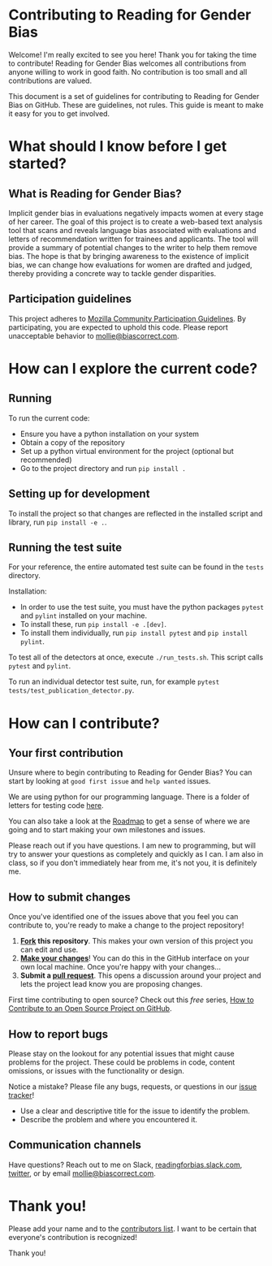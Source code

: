 # Contributing to Reading for Gender Bias

Welcome!  I'm really excited to see you here!  Thank you for taking the time to contribute! Reading for Gender Bias welcomes all contributions from anyone willing to work in good faith.  No contribution is too small and all contributions are valued.

This document is a set of guidelines for contributing to Reading for Gender Bias on GitHub. These are guidelines, not rules. This guide is meant to make it easy for you to get involved.

# What should I know before I get started?

## What is Reading for Gender Bias?

Implicit gender bias in evaluations negatively impacts women at every stage of her career. The goal of this project is to create a web-based text analysis tool that scans and reveals language bias associated with evaluations and letters of recommendation written for trainees and applicants. The tool will provide a summary of potential changes to the writer to help them remove bias. The hope is that by bringing awareness to the existence of implicit bias, we can change how evaluations for women are drafted and judged, thereby providing a concrete way to tackle gender disparities.

## Participation guidelines

This project adheres to [Mozilla Community Participation Guidelines](https://www.mozilla.org/en-US/about/governance/policies/participation/). By participating, you are expected to uphold this code. Please report unacceptable behavior to mollie@biascorrect.com.

# How can I explore the current code?

## Running

To run the current code:
* Ensure you have a python installation on your system
* Obtain a copy of the repository
* Set up a python virtual environment for the project (optional but recommended)
* Go to the project directory and run `pip install .`

## Setting up for development

To install the project so that changes are reflected in the installed script and library, run `pip install -e .`.


## Running the test suite

For your reference, the entire automated test suite can be found in the `tests` directory.

Installation:
* In order to use the test suite, you must have the python packages `pytest` and `pylint` installed on your machine.
* To install these, run `pip install -e .[dev]`.
* To install them individually, run `pip install pytest` and `pip install pylint`.

To test all of the detectors at once, execute `./run_tests.sh`. This script calls `pytest` and `pylint`.

To run an individual detector test suite, run, for example `pytest tests/test_publication_detector.py`.


# How can I contribute?

## Your first contribution

Unsure where to begin contributing to Reading for Gender Bias? You can start by looking at `good first issue` and `help wanted` issues.

We are using python for our programming language.  There is a folder of letters for testing code [here](https://github.com/molliem/gender-bias/tree/master/example_letters).

You can also take a look at the [Roadmap](https://github.com/molliem/gender-bias/issues/1) to get a sense of where we are going and to start making your own milestones and issues. 

Please reach out if you have questions.  I am new to programming, but will try to answer your questions as completely and quickly as I can.  I am also in class, so if you don't immediately hear from me, it's not you, it is definitely me.

## How to submit changes

Once you've identified one of the issues above that you feel you can contribute to, you're ready to make a change to the project repository!
 
1. **[Fork](https://help.github.com/articles/fork-a-repo/) this repository**. This makes your own version of this project you can edit and use.
2. **[Make your changes](https://guides.github.com/activities/forking/#making-changes)**! You can do this in the GitHub interface on your own local machine. Once you're happy with your changes...
3. **Submit a [pull request](https://help.github.com/articles/proposing-changes-to-a-project-with-pull-requests/)**. This opens a discussion around your project and lets the project lead know you are proposing changes.

First time contributing to open source? Check out this *free* series, [How to Contribute to an Open Source Project on GitHub](https://egghead.io/series/how-to-contribute-to-an-open-source-project-on-github).

## How to report bugs

Please stay on the lookout for  any potential issues that might cause problems for the project. These could be problems in code, content omissions, or issues with the functionality or design. 

Notice a mistake? Please file any bugs, requests, or questions in our [issue tracker](https://github.com/molliem/gender-bias/issues)!

- Use a clear and descriptive title for the issue to identify the problem.
- Describe the problem and where you encountered it.

## Communication channels

Have questions?  Reach out to me on Slack, [readingforbias.slack.com](https://join.slack.com/t/readingforbias/shared_invite/enQtMzU2Mzk2MjY2NDA2LTI1MzNjYzVjYWJlZWNjNDEwNjJkYWI1ZGVlYTZhNWM1YzIzOTAyM2E0MjZlMGM3YzVmZmM5MjJjNThlMDc2NzY), [twitter](http://www.twitter.com/MollieMarr), or by email [mollie@biascorrect.com](mollie.marr@gmail.com).

# Thank you!

Please add your name and to the [contributors list](https://github.com/molliem/gender-bias/blob/master/contributors).  I want to be certain that everyone's contribution is recognized!

Thank you!
